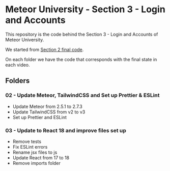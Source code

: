 # Meteor University - Section 3 - Login and Accounts

This repository is the code behind the Section 3 - Login and Accounts of Meteor University.

We started from [Section 2 final code](https://github.com/dyarleniber/collections-and-schemas-in-meteor/tree/main/10-collection-hooks-with-collection-hooks-package/meteor-wallet).

On each folder we have the code that corresponds with the final state in each video.

## Folders

### 02 - Update Meteor, TailwindCSS and Set up Prettier & ESLint

- Update Meteor from 2.5.1 to 2.7.3
- Update TailwindCSS from v2 to v3
- Set up Prettier and ESLint

### 03 - Update to React 18 and improve files set up

- Remove tests
- Fix ESLint errors
- Rename jsx files to js
- Update React from 17 to 18
- Remove imports folder
